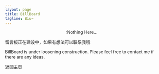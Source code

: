 ```yaml
---
layout: page
title: BillBoard
tagline: Biu~
---
```

<div style="text-align:center">:Nothing Here...</div>
<p>留言板正在建设中，如果有想法可以联系我哦</p>
<p> BillBoard is under loosening construction. Please feel free to contact me if there are any ideas.

[返回主页](https://situchengxiang.github.io)
